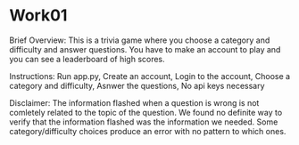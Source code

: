 # Work01
Brief Overview:
	This is a trivia game where you choose a category and difficulty and answer questions. You have to make an account to play and you can see a leaderboard of high scores.

Instructions:
Run app.py,
Create an account,
Login to the account,
Choose a category and difficulty,
Asnwer the questions,
No api keys necessary

Disclaimer:
	The information flashed when a question is wrong is not comletely related to the topic of the question. We found no definite way to verify that the information flashed was the information we needed.
	Some category/difficulty choices produce an error with no pattern to which ones.